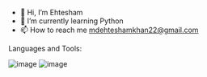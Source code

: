 - 👋 Hi, I’m Ehtesham
- 🌱 I’m currently learning Python
- 📫 How to reach me [mdehteshamkhan22@gmail.com](mdehtehshamkhan22@gmail.com)

Languages and Tools:

![image](https://github.com/Ehtesham32/Ehtesham32/assets/158283885/b6901535-a311-4a87-9e4b-c8f402d9601c) ![image](https://github.com/Ehtesham32/Ehtesham32/assets/158283885/519488da-f7f8-464c-9f0a-1d9bf7d7e0f3)




<!---
Ehtesham32/Ehtesham32 is a ✨ special ✨ repository because its `README.md` (this file) appears on your GitHub profile.
You can click the Preview link to take a look at your changes.
--->
